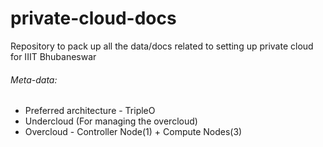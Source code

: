 # private-cloud-docs
Repository to pack up all the data/docs related to setting up private cloud for IIIT Bhubaneswar


###### Meta-data:

 - Preferred architecture - TripleO
  - Undercloud (For managing the overcloud)
  - Overcloud - Controller Node(1) + Compute Nodes(3)
